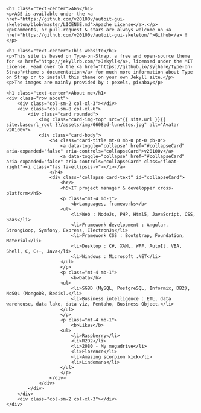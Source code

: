 <div class="container">

    <h1 class="text-center">AGS</h1>
    <p>AGS is available under the <a href="https://github.com/v20100v/autoit-gui-skeleton/blob/master/LICENSE.md">Apache License</a>.</p>
    <p>Comments, or pull-request & stars are always welcome on <a href="https://github.com/v20100v/autoit-gui-skeleton/">Github</a> !</p>

    <h1 class="text-center">This website</h1>
    <p>This site is based on Type-on-Strap, a free and open-source theme for <a href="http://jekyllrb.com/">Jekyll</a>, licensed under the MIT License. Head over to the <a href="https://github.io/sylhare/Type-on-Strap">theme's documentation</a> for much more information about Type on Strap or to install this theme on your own Jekyll site.</p>
    <p>The images are mainly provided by : pexels, pixabay</p>

    <h1 class="text-center">About me</h1>
    <div class="row about">
        <div class="col-sm-2 col-xl-3"></div>
        <div class="col-sm-8 col-xl-6">
            <div class="card rounded">
                <img class="card-img-top" src="{{ site.url }}{{ site.baseurl_root }}/assets/img/0608ed-lunettes.jpg" alt="Avatar v20100v">
                <div class="card-body">
                    <h4 class="card-title mt-0 mb-0 pt-0 pb-0">
                        <a data-toggle="collapse" href="#collapseCard" aria-expanded="false" aria-controls="collapseCard">v20100v</a>
                        <a data-toggle="collapse" href="#collapseCard" aria-expanded="false" aria-controls="collapseCard" class="float-right"><i class="fas fa-ellipsis-v"></i></a>
                    </h4>
                    <div class="collapse card-text" id="collapseCard">
                        <hr/>
                        <h5>IT project manager & developper cross-platform</h5>
                        <p class="mt-4 mb-1">
                            <b>Languages, frameworks</b>
                        <ul>
                            <li>Web : NodeJs, PHP, Html5, JavaScript, CSS, Saas</li>
                            <li>Framework development : Angular, StrongLoop, Symfony, Express, ElectronJs</li>
                            <li>Framework CSS : Bootstrap, Foundation, Material</li>
                            <li>Desktop : C#, XAML, WPF, AutoIt, VBA, Shell, C, C++, Java</li>
                            <li>Windows : Microsoft .NET</li>
                        </ul>
                        </p>
                        <p class="mt-4 mb-1">
                            <b>Data</b>
                        <ul>
                            <li>SGBD (MySQL, PostgreSQL, Informix, DB2), NoSQL (MongoDB, Redis).</li>
                            <li>Business intelligence : ETL, data warehouse, data lake, data viz, Pentaho, Business Object.</li>
                        </ul>
                        </p>
                        <p class="mt-4 mb-1">
                            <b>Likes</b>
                        <ul>
                            <li>Raspberry</li>
                            <li>R2D2</li>
                            <li>2080 - My megadrive</li>
                            <li>Florence</li>
                            <li>Amazing scorpion kick</li>
                            <li>Lindemans</li>
                        </ul>
                        </p>
                    </div>
                </div>
            </div>
        </div>
        <div class="col-sm-2 col-xl-3"></div>
    </div>
</div>
